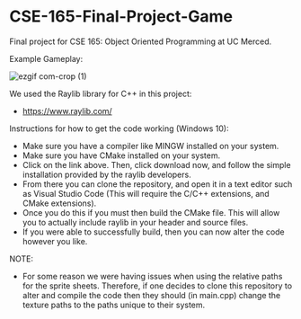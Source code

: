 # CSE-165-Final-Project-Game
Final project for CSE 165: Object Oriented Programming at UC Merced.

Example Gameplay:

![ezgif com-crop (1)](https://github.com/Rodolfo135/CSE-165-Final-Project-Game/assets/81655461/36235076-795b-49cb-bf1f-e73b77d38c00)

We used the Raylib library for C++ in this project: 
- https://www.raylib.com/

Instructions for how to get the code working (Windows 10):
- Make sure you have a compiler like MINGW installed on your system.
- Make sure you have CMake installed on your system.
- Click on the link above. Then, click download now, and follow the simple installation provided by the raylib developers.
- From there you can clone the repository, and open it in a text editor such as Visual Studio Code (This will require the C/C++ extensions, and CMake extensions).
- Once you do this if you must then build the CMake file. This will allow you to actually include raylib in your header and source files.
- If you were able to successfully build, then you can now alter the code however you like.

NOTE:
- For some reason we were having issues when using the relative paths for the sprite sheets. Therefore, if one decides to clone this repository to alter and compile the code then they should (in main.cpp) change the texture paths to the paths unique to their system.
